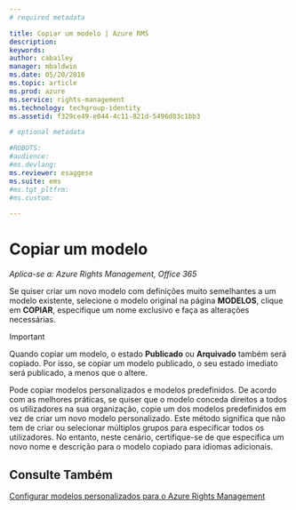 ```yaml
---
# required metadata

title: Copiar um modelo | Azure RMS
description:
keywords:
author: cabailey
manager: mbaldwin
ms.date: 05/20/2016
ms.topic: article
ms.prod: azure
ms.service: rights-management
ms.technology: techgroup-identity
ms.assetid: f329ce49-e044-4c11-821d-5496d83c1bb3

# optional metadata

#ROBOTS:
#audience:
#ms.devlang:
ms.reviewer: esaggese
ms.suite: ems
#ms.tgt_pltfrm:
#ms.custom:

---
```



# Copiar um modelo

*Aplica-se a: Azure Rights Management, Office 365*

Se quiser criar um novo modelo com definições muito semelhantes a um modelo existente, selecione o modelo original na página **MODELOS**, clique em **COPIAR**, especifique um nome exclusivo e faça as alterações necessárias.

> [!IMPORTANT]
> Quando copiar um modelo, o estado **Publicado** ou **Arquivado** também será copiado. Por isso, se copiar um modelo publicado, o seu estado imediato será publicado, a menos que o altere.

Pode copiar modelos personalizados e modelos predefinidos. De acordo com as melhores práticas, se quiser que o modelo conceda direitos a todos os utilizadores na sua organização, copie um dos modelos predefinidos em vez de criar um novo modelo personalizado. Este método significa que não tem de criar ou selecionar múltiplos grupos para especificar todos os utilizadores. No entanto, neste cenário, certifique-se de que especifica um novo nome e descrição para o modelo copiado para idiomas adicionais.



## Consulte Também
[Configurar modelos personalizados para o Azure Rights Management](configure-custom-templates.md)

<!--HONumber=May16_HO3-->


